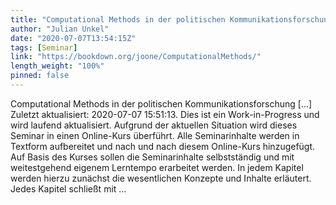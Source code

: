 ```yaml
---
title: "Computational Methods in der politischen Kommunikationsforschung"
author: "Julian Unkel"
date: "2020-07-07T13:54:15Z"
tags: [Seminar]
link: "https://bookdown.org/joone/ComputationalMethods/"
length_weight: "100%"
pinned: false
---
```


Computational Methods in der politischen Kommunikationsforschung [...] Zuletzt aktualisiert: 2020-07-07 15:51:13. Dies ist ein Work-in-Progress und wird laufend aktualisiert. Aufgrund der aktuellen Situation wird dieses Seminar in einen Online-Kurs überführt. Alle Seminarinhalte werden in Textform aufbereitet und nach und nach diesem Online-Kurs hinzugefügt. Auf Basis des Kurses sollen die Seminarinhalte selbstständig und mit weitestgehend eigenem Lerntempo erarbeitet werden. In jedem Kapitel werden hierzu zunächst die wesentlichen Konzepte und Inhalte erläutert. Jedes Kapitel schließt mit ...
